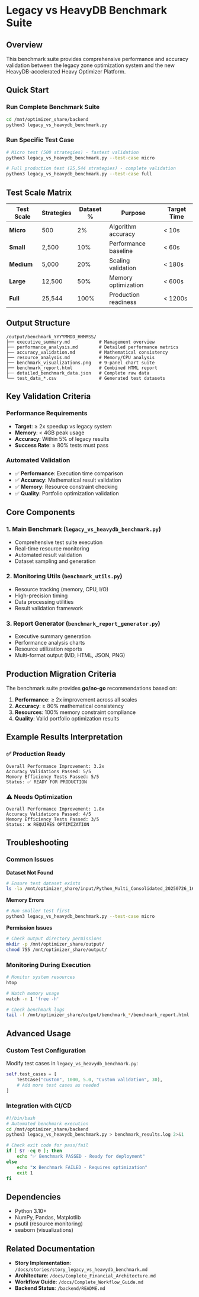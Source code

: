 # Legacy vs HeavyDB Benchmark Suite

## Overview

This benchmark suite provides comprehensive performance and accuracy validation between the legacy zone optimization system and the new HeavyDB-accelerated Heavy Optimizer Platform.

## Quick Start

### Run Complete Benchmark Suite
```bash
cd /mnt/optimizer_share/backend
python3 legacy_vs_heavydb_benchmark.py
```

### Run Specific Test Case
```bash
# Micro test (500 strategies) - fastest validation
python3 legacy_vs_heavydb_benchmark.py --test-case micro

# Full production test (25,544 strategies) - complete validation  
python3 legacy_vs_heavydb_benchmark.py --test-case full
```

## Test Scale Matrix

| Test Scale | Strategies | Dataset % | Purpose | Target Time |
|------------|------------|-----------|---------|-------------|
| **Micro** | 500 | 2% | Algorithm accuracy | < 10s |
| **Small** | 2,500 | 10% | Performance baseline | < 60s |
| **Medium** | 5,000 | 20% | Scaling validation | < 180s |
| **Large** | 12,500 | 50% | Memory optimization | < 600s |
| **Full** | 25,544 | 100% | Production readiness | < 1200s |

## Output Structure

```
/output/benchmark_YYYYMMDD_HHMMSS/
├── executive_summary.md           # Management overview
├── performance_analysis.md        # Detailed performance metrics
├── accuracy_validation.md         # Mathematical consistency
├── resource_analysis.md           # Memory/CPU analysis  
├── benchmark_visualizations.png   # 9-panel chart suite
├── benchmark_report.html          # Combined HTML report
├── detailed_benchmark_data.json   # Complete raw data
└── test_data_*.csv                # Generated test datasets
```

## Key Validation Criteria

### Performance Requirements
- **Target**: ≥ 2x speedup vs legacy system
- **Memory**: < 4GB peak usage
- **Accuracy**: Within 5% of legacy results
- **Success Rate**: ≥ 80% tests must pass

### Automated Validation
- ✅ **Performance**: Execution time comparison
- ✅ **Accuracy**: Mathematical result validation  
- ✅ **Memory**: Resource constraint checking
- ✅ **Quality**: Portfolio optimization validation

## Core Components

### 1. Main Benchmark (`legacy_vs_heavydb_benchmark.py`)
- Comprehensive test suite execution
- Real-time resource monitoring
- Automated result validation
- Dataset sampling and generation

### 2. Monitoring Utils (`benchmark_utils.py`)  
- Resource tracking (memory, CPU, I/O)
- High-precision timing
- Data processing utilities
- Result validation framework

### 3. Report Generator (`benchmark_report_generator.py`)
- Executive summary generation
- Performance analysis charts
- Resource utilization reports
- Multi-format output (MD, HTML, JSON, PNG)

## Production Migration Criteria

The benchmark suite provides **go/no-go** recommendations based on:

1. **Performance**: ≥ 2x improvement across all scales
2. **Accuracy**: ≥ 80% mathematical consistency 
3. **Resources**: 100% memory constraint compliance
4. **Quality**: Valid portfolio optimization results

## Example Results Interpretation

### ✅ Production Ready
```
Overall Performance Improvement: 3.2x
Accuracy Validations Passed: 5/5
Memory Efficiency Tests Passed: 5/5
Status: ✅ READY FOR PRODUCTION
```

### ⚠️ Needs Optimization
```
Overall Performance Improvement: 1.8x  
Accuracy Validations Passed: 4/5
Memory Efficiency Tests Passed: 3/5
Status: ❌ REQUIRES OPTIMIZATION
```

## Troubleshooting

### Common Issues

**Dataset Not Found**
```bash
# Ensure test dataset exists
ls -la /mnt/optimizer_share/input/Python_Multi_Consolidated_20250726_161921.csv
```

**Memory Errors**
```bash
# Run smaller test first
python3 legacy_vs_heavydb_benchmark.py --test-case micro
```

**Permission Issues**
```bash
# Check output directory permissions
mkdir -p /mnt/optimizer_share/output/
chmod 755 /mnt/optimizer_share/output/
```

### Monitoring During Execution
```bash
# Monitor system resources
htop

# Watch memory usage
watch -n 1 'free -h'

# Check benchmark logs
tail -f /mnt/optimizer_share/output/benchmark_*/benchmark_report.html
```

## Advanced Usage

### Custom Test Configuration
Modify test cases in `legacy_vs_heavydb_benchmark.py`:
```python
self.test_cases = [
    TestCase("custom", 1000, 5.0, "Custom validation", 30),
    # Add more test cases as needed
]
```

### Integration with CI/CD
```bash
#!/bin/bash
# Automated benchmark execution
cd /mnt/optimizer_share/backend
python3 legacy_vs_heavydb_benchmark.py > benchmark_results.log 2>&1

# Check exit code for pass/fail
if [ $? -eq 0 ]; then
    echo "✅ Benchmark PASSED - Ready for deployment"
else  
    echo "❌ Benchmark FAILED - Requires optimization"
    exit 1
fi
```

## Dependencies

- Python 3.10+
- NumPy, Pandas, Matplotlib
- psutil (resource monitoring)
- seaborn (visualizations)

## Related Documentation

- **Story Implementation**: `/docs/stories/story_legacy_vs_heavydb_benchmark.md`
- **Architecture**: `/docs/Complete_Financial_Architecture.md`  
- **Workflow Guide**: `/docs/Complete_Workflow_Guide.md`
- **Backend Status**: `/backend/README.md`
